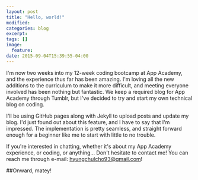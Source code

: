 ```yaml
---
layout: post
title: "Hello, world!"
modified:
categories: blog
excerpt:
tags: []
image:
  feature:
date: 2015-09-04T15:39:55-04:00
---
```


I'm now two weeks into my 12-week coding bootcamp at App Academy, and the experience thus far has been amazing. I'm loving all
the new additions to the curriculum to make it more difficult, and meeting everyone involved has been nothing but fantastic. We keep
a required blog for App Academy through Tumblr, but I've decided to try and start my own technical blog on coding.

I'll be using GitHub pages along with Jekyll to upload posts and update my blog. I'd just found out about this feature, and I have to say
that I'm impressed. The implementation is pretty seamless, and straight forward enough for a beginner like me to start with little to no
trouble.

If you're interested in chatting, whether it's about my App Academy experience, or coding, or anything... Don't hesitate to contact me!
You can reach me through e-mail: hyungchulcho93@gmail.com!

##Onward, matey!

